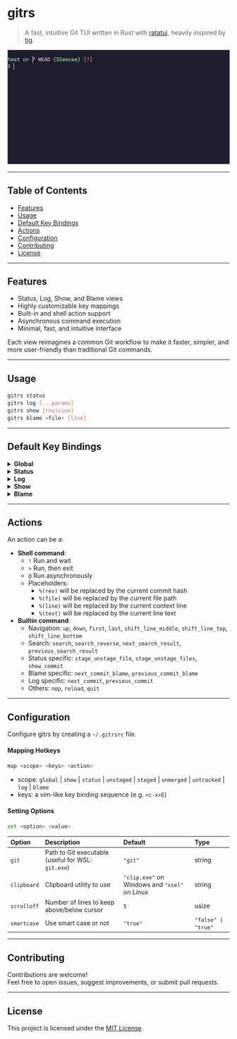 # gitrs

> A fast, intuitive Git TUI written in Rust with [ratatui](https://github.com/ratatui-org/ratatui), heavily inspired by [tig](https://github.com/jonas/tig).

![demo](https://github.com/qleveque/gitrs/blob/main/resources/demo.gif?raw=true)

---

## Table of Contents

- [Features](#features)
- [Usage](#usage)
- [Default Key Bindings](#default-key-bindings)
- [Actions](#actions)
- [Configuration](#configuration)
- [Contributing](#contributing)
- [License](#license)

---

## Features

- Status, Log, Show, and Blame views
- Highly customizable key mappings
- Built-in and shell action support
- Asynchronous command execution
- Minimal, fast, and intuitive interface

Each view reimagines a common Git workflow to make it faster, simpler, and more user-friendly than traditional Git commands.

---

## Usage

```bash
gitrs status
gitrs log [...params]
gitrs show [revision]
gitrs blame <file> [line]
```

---

## Default Key Bindings

<details>
<summary><strong>Global</strong></summary>

| Key | Action |
|:---|:---|
| <kbd>k</kbd> / <kbd>↑</kbd> | Go up |
| <kbd>j</kbd> / <kbd>↓</kbd> | Go down |
| <kbd>g</kbd><kbd>g</kbd> / <kbd>Home</kbd> | Go to first item |
| <kbd>G</kbd> / <kbd>End</kbd> | Go to last item |
| <kbd>Ctrl+u</kbd> / <kbd>PageUp</kbd> | Half-page up |
| <kbd>Ctrl+d</kbd> / <kbd>PageDown</kbd> | Half-page down |
| <kbd>r</kbd> | Reload |
| <kbd>q</kbd> / <kbd>Esc</kbd> | Quit |
| <kbd>/</kbd> / <kbd>Ctrl+f</kbd> | Search forward |
| <kbd>?</kbd> | Search backward |
| <kbd>n</kbd> | Next search result |
| <kbd>N</kbd> | Previous search result |
| <kbd>z</kbd><kbd>z</kbd> | Center current line |
| <kbd>z</kbd><kbd>t</kbd> | Move current line to top |
| <kbd>z</kbd><kbd>b</kbd> | Move current line to bottom |
| <kbd>y</kbd><kbd>c</kbd> | Copy current commit hash to clipboard |
| <kbd>y</kbd><kbd>f</kbd> | Copy current filename to clipboard |
| <kbd>y</kbd><kbd>y</kbd> | Copy current text line to clipboard |
| <kbd>:</kbd> | Type and run an [action](#actions) |

</details>
<details>
<summary><strong>Status</strong></summary>

| Key | Action |
|:---|:---|
| <kbd>Enter</kbd> | Open `git difftool` |
| <kbd>t</kbd> / <kbd>Space</kbd> | Stage/unstage selected file |
| <kbd>T</kbd> | Stage/unstage all files |
| <kbd>Tab</kbd> | Switch between columns |
| <kbd>J</kbd> | Focus staged files |
| <kbd>K</kbd> | Focus unstaged/untracked files |
| <kbd>!</kbd><kbd>c</kbd> | `git commit` |
| <kbd>!</kbd><kbd>a</kbd> | `git commit --amend` |
| <kbd>!</kbd><kbd>n</kbd> | `git commit --amend --no-edit` |
| <kbd>!</kbd><kbd>p</kbd> | `git push` |
| <kbd>!</kbd><kbd>P</kbd> | `git push --force` |
| <kbd>!</kbd><kbd>r</kbd> | Restore modified files or remove untracked files |

</details>
<details>
<summary><strong>Log</strong></summary>

| Key | Action |
|:---|:---|
| <kbd>Enter</kbd> | Show commit details |
| <kbd>c</kbd> | Next commit |
| <kbd>C</kbd> | Previous commit |
| <kbd>d</kbd> | Open current patch with `git difftool` |

</details>
<details>
<summary><strong>Show</strong></summary>

| Key | Action |
|:---|:---|
| <kbd>Enter</kbd> | Open `git difftool` |

</details>
<details>
<summary><strong>Blame</strong></summary>

| Key | Action |
|:---|:---|
| <kbd>Enter</kbd> | Show commit details |
| <kbd>h</kbd> / <kbd>←</kbd> | Go to parent blame |
| <kbd>l</kbd> / <kbd>→</kbd> | Return to previous blame |

</details>

---

## Actions

An action can be a:

- **Shell command**:
    * `!` Run and wait
    * `>` Run, then exit
    * `@` Run asynchronously
    * Placeholders:
        * `%(rev)` will be replaced by the current commit hash
        * `%(file)` will be replaced by the current file path
        * `%(line)` will be replaced by the current context line
        * `%(text)` will be replaced by the current line text
- **Builtin command**:
    - Navigation: `up`, `down`, `first`, `last`, `shift_line_middle`, `shift_line_top`, `shift_line_bottom`
    - Search: `search`, `search_reverse`, `next_search_result`, `previous_search_result`
    - Status specific: `stage_unstage_file`, `stage_unstage_files`, `show_commit`
    - Blame specific: `next_commit_blame`, `previous_commit_blame`
    - Log specific: `next_commit`, `previous_commit`
    - Others: `nop`, `reload`, `quit`

---

## Configuration

Configure gitrs by creating a `~/.gitrsrc` file.

#### Mapping Hotkeys

```bash
map <scope> <keys> <action>
```
* scope: `global` | `show` | `status` | `unstaged` | `staged` | `unmerged` | `untracked` | `log` | `blame`
* keys: a vim-like key binding sequence (e.g. `<c-x>E`)

#### Setting Options

```bash
set <option> <value>
```
| Option | Description | Default | Type |
|:---|:---|:---|:---|
| `git` | Path to Git executable (useful for WSL: `git.exe`) | `"git"` | string |
| `clipboard` | Clipboard utility to use | `"clip.exe"` on Windows and `"xsel"` on Linux | string |
| `scrolloff` | Number of lines to keep above/below cursor | `5` | usize |
| `smartcase` | Use smart case or not | `"true"` | `"false" \| "true"` |

---

## Contributing

Contributions are welcome!  
Feel free to open issues, suggest improvements, or submit pull requests.

---

## License

This project is licensed under the [MIT License](LICENSE).
